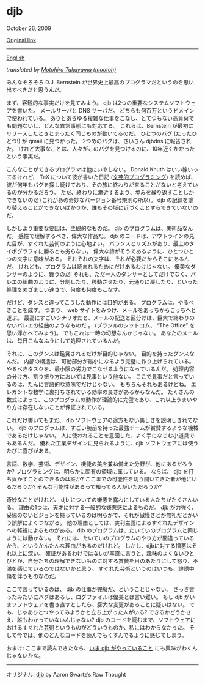 djb
===

October 26, 2009

[Original link](http://www.aaronsw.com/weblog/djb.ja)

* * * * *

[English](http://www.aaronsw.com/weblog/djb.en)

*translated by [Motohiro Takayama (mootoh)](http://deadbeaf.org/)*

みんなそろそろ D.J. Bernstein
が世界史上最高のプログラマだというのを思い出すべきだと思うんだ。

まず、客観的な事実だけを見てみよう。 djb
は2つの重要なシステムソフトウェアを書いた。 メールサーバと DNS
サーバだ。 どちらも何百万というドメインで使われている。
ありとあらゆる複雑な仕事をこなし、とてつもない高負荷でも問題ないし、どんな異常事態にも対応する。
これらは、Bernstein
が最初にリリースしたときとまったく同じものが動いてるのだ。 ひとつのバグ
(たったひとつ!) が qmail に見つかった。 2つめのバグは、さいきん djbdns
に報告された。
けれど大事なことは、人々がこのバグを見つけるのに、10年近くかかったという事実だ。

こんなことができるプログラマは他にいやしない。 Donald Knuth
はいい線いってるけれど、 TeX について彼が書いた日記
([文芸的プログラミング](http://books.theinfo.org/go/0937073806))
を読めば、
彼が何年もバグを探し続けており、その旅に終わりが来ることがないと考えているのが分かるだろう。
ただ、終わりに漸近するよう、歩みを繰り返すことしかできないのだ
(これがあの奇妙なバージョン番号規則の所以)。 djb
の記録を塗り替えることができないばかりか、誰もその域に近づくことすらできていないのだ。

しかしより重要な要因は、主観的なものだ。 djb
のプログラムは、美術品なんだ。 感性で理解するべき、偉大な作品だ。 djb
のコードは、アウトラインの見た目が、すぐれた芸術のように心地よい。
バランスとリズムがあり、最上のタイポグラフィに勝るとも劣らない。
偉大な詩がそうであるように、ひとつひとつの文字に意味がある。
それぞれの文字は、それが必要だからそこにあるんだ。
けれども、プログラムは読まれるためにだけあるわけじゃない。
優美なダンサーのように、舞うのだ!
それも、ただ一人のダンサーとしてだけでなく、バレエの組曲のように、分割したり、移動させたり、元通りに戻したり、といった処理をめざましい速さで、何度も何度もこなす。

だけど、ダンスと違ってこうした動作には目的がある。
プログラムは、やるべきことを成す。 つまり、 web
サイトをみつけ、メールをあっちからこっちへと運ぶ。
最高にすごいシナリオだと、メールの配送と区分けは、巨大で終わりのないバレエの組曲のようなものだ
。 (ブラジルのシットコム、 “The Office” を思い浮かべてみよう)。
でもこれは一時の幻想なんかじゃない。
あなたのメールは、毎日こんなふうにして処理されているんだ。

それに、このダンスは鑑賞されるだけが目的じゃない。
目的を持ったダンスなんだ。
内部の構造は、可動部分が最小になるよう完璧に作り上げられている。
やるべきタスクを、最小限の労力でこなせるようになっているんだ。
処理内容の分け方、割り振り方においては見事という他ない。
ここで見事だと言っているのは、たんに言語的な意味でだけじゃない。
もちろんそれもあるけどね。
エレガントな数学に裏打ちされている効率の良さがあるからなんだ。
たくさんの数式によって、このプログラムの動作が理論的に完璧であり、これ以上うまいやり方は存在しないことが保証されている。

これだけ書いてもまだ、 djb
ソフトウェアの途方もない美しさを説明しきれてない。 djb
のプログラムは、すごい腕前を持った最強チームが賞賛するような機械であるだけじゃない。
人に使われることを意図した、よく手になじむ小道具でもあるんだ。
優れた工業デザインに見られるように、djb
ソフトウェアには使うたびに喜びがある。

言語、数学、芸術、デザイン、機能の美を兼ね備えた分野が、他にあるだろうか?
プログラミングは、明らかに固有の領域に属している。 ならば、 djb
を打ち負かすことのできるのは誰か?
ここまでの可能性を切り開いてきた者が他にいるだろうか?
そんな可能性があるって知ってる人がいただろうか?

奇妙なことだけれど、 djb
についての嫌悪を露わにしている人たちがたくさんいる。
理由の1つは、天才に対する一般的な嫌悪感によるものだ。 djb
が力強く、妥協のないビジョンを持っているのは明らかで、それが傲慢さとか無礼だとかいう誤解によくつながる。
他の理由としては、実利主義によるすぐれたデザインへの軽視によるものがある。
djb のプログラムは、たいていのプログラムと同じようには動かない。
それには、たいていのプログラムのやり方が間違っているから、というかんたんな理由があるのだけれど。
しかし、djbに対する憎悪はそれ以上に深い。
確証があるわけではないが率直に言うと、趣味のよくないひとびとが、自分たちの理解できないものに対する賞賛を目のあたりにして怒り、不満を感じているのではないかと思う。
すぐれた芸術というのはいつも、誹謗中傷を伴うものなのだ。

ここで言っているのは、 djb の仕事が完璧だ、ということじゃない。
さっき言ったみたいにバグはあるし、ログファイルは優美とは言い難い。 もし
djb
がいまソフトウェアを書き直すとしたら、膨大な変更があることに疑いはない。
でも、じゃあひとつやってみようかと立ち上がった人がいる?
できるかどうかさえ、誰もわかっていないんじゃない? djb
のコードを読むまで、ソフトウェアにおけるすぐれた芸術というものがどういうものか、私にはわからなかった。
そして今では、他のどんなコードを読んでもくすんでるように感じてしまう。

おまけ: ここまで読んできたなら、[いま djb
がやっていること](http://www.aaronsw.com/weblog/001502)
にも興味がわくんじゃないかな。

* * * * *

オリジナル: [djb](http://www.aaronsw.com/weblog/djb) by Aaron Swartz’s
Raw Thought
